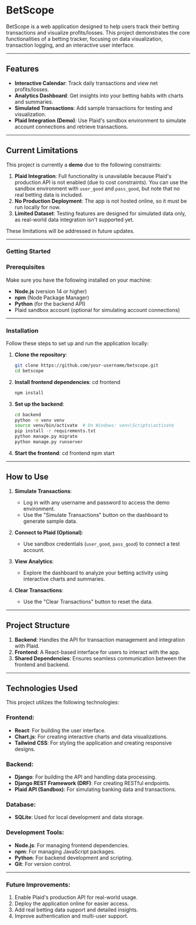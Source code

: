 # BetScope 

BetScope is a web application designed to help users track their betting transactions and visualize profits/losses. This project demonstrates the core functionalities of a betting tracker, focusing on data visualization, transaction logging, and an interactive user interface.

---

## Features

- **Interactive Calendar**: Track daily transactions and view net profits/losses.
- **Analytics Dashboard**: Get insights into your betting habits with charts and summaries.
- **Simulated Transactions**: Add sample transactions for testing and visualization.
- **Plaid Integration (Demo)**: Use Plaid's sandbox environment to simulate account connections and retrieve transactions.

---

## Current Limitations

This project is currently a **demo** due to the following constraints:
1. **Plaid Integration**: Full functionality is unavailable because Plaid's production API is not enabled (due to cost constraints). You can use the sandbox environment with `user_good` and `pass_good`, but note that no real betting data is included.
2. **No Production Deployment**: The app is not hosted online, so it must be run locally for now.
3. **Limited Dataset**: Testing features are designed for simulated data only, as real-world data integration isn't supported yet.

These limitations will be addressed in future updates.

---

### Getting Started

### Prerequisites

Make sure you have the following installed on your machine:
- **Node.js** (version 14 or higher)
- **npm** (Node Package Manager)
- **Python** (for the backend API)
- Plaid sandbox account (optional for simulating account connections)

---

### Installation

Follow these steps to set up and run the application locally:

1. **Clone the repository**:
   ```bash
   git clone https://github.com/your-username/betscope.git
   cd betscope

2. **Install frontend dependencies**:
   cd frontend
   ```bash
   npm install

3. **Set up the backend**:
   ```bash
   cd backend
   python -m venv venv
   source venv/bin/activate  # On Windows: venv\Scripts\activate
   pip install -r requirements.txt
   python manage.py migrate
   python manage.py runserver


3. **Start the frontend**:
   cd frontend
   npm start

---

## How to Use

1. **Simulate Transactions**:
   - Log in with any username and password to access the demo environment.
   - Use the "Simulate Transactions" button on the dashboard to generate sample data.

2. **Connect to Plaid (Optional)**:
   - Use sandbox credentials (`user_good`, `pass_good`) to connect a test account.

3. **View Analytics**:
   - Explore the dashboard to analyze your betting activity using interactive charts and 
     summaries.

4. **Clear Transactions**:
   - Use the "Clear Transactions" button to reset the data.

---

## Project Structure

1. **Backend**: Handles the API for transaction management and integration with Plaid.
2. **Frontend**: A React-based interface for users to interact with the app.
3. **Shared Dependencies**: Ensures seamless communication between the frontend and backend.

---

## Technologies Used

This project utilizes the following technologies:

### Frontend:
- **React**: For building the user interface.
- **Chart.js**: For creating interactive charts and data visualizations.
- **Tailwind CSS**: For styling the application and creating responsive designs.

### Backend:
- **Django**: For building the API and handling data processing.
- **Django REST Framework (DRF)**: For creating RESTful endpoints.
- **Plaid API (Sandbox)**: For simulating banking data and transactions.

### Database:
- **SQLite**: Used for local development and data storage.

### Development Tools:
- **Node.js**: For managing frontend dependencies.
- **npm**: For managing JavaScript packages.
- **Python**: For backend development and scripting.
- **Git**: For version control.

---

### Future Improvements:

1. Enable Plaid's production API for real-world usage.
2. Deploy the application online for easier access.
3. Add real betting data support and detailed insights.
4. Improve authentication and multi-user support.










